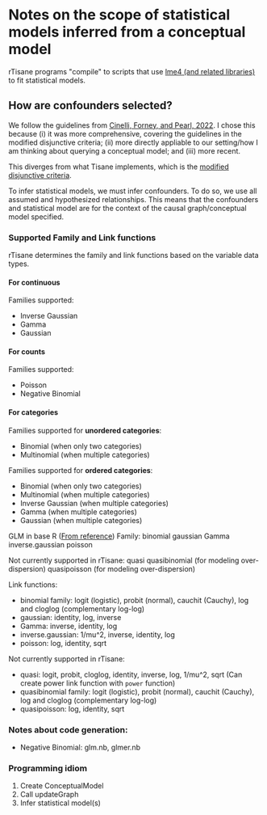 # Notes on the scope of statistical models inferred from a conceptual model 
rTisane programs "compile" to scripts that use [lme4 (and related libraries)](https://github.com/lme4/lme4) to fit statistical models. 

## How are confounders selected? 
We follow the guidelines from [Cinelli, Forney, and Pearl, 2022](https://ftp.cs.ucla.edu/pub/stat_ser/r493.pdf). I chose this because (i) it was more comprehensive, covering the guidelines in the modified disjunctive criteria; (ii) more directly appliable to our setting/how I am thinking about querying a conceptual model; and (iii) more recent.

This diverges from what Tisane implements, which is the [modified disjunctive criteria](https://link.springer.com/article/10.1007/s10654-019-00494-6). 

To infer statistical models, we must infer confounders. To do so, we use all assumed and hypothesized relationships. This means that the confounders and statistical model are for the context of the causal graph/conceptual model specified.  

### Supported Family and Link functions
rTisane determines the family and link functions based on the variable data types. 

#### For continuous
Families supported: 
- Inverse Gaussian
- Gamma
- Gaussian

#### For counts
Families supported: 
- Poisson
- Negative Binomial

#### For categories
Families supported for **unordered categories**: 
- Binomial (when only two categories)
- Multinomial (when multiple categories)

Families supported for **ordered categories**: 
- Binomial (when only two categories)
- Multinomial (when multiple categories)
- Inverse Gaussian (when multiple categories)
- Gamma (when multiple categories)
- Gaussian (when multiple categories)

GLM in base R ([From reference](https://www.rdocumentation.org/packages/stats/versions/3.6.2/topics/family))
Family: 
binomial
gaussian
Gamma
inverse.gaussian
poisson

Not currently supported in rTisane: 
quasi
quasibinomial (for modeling over-dispersion)
quasipoisson (for modeling over-dispersion)

Link functions: 
- binomial family: logit (logistic), probit (normal), cauchit (Cauchy), log and cloglog (complementary log-log)
- gaussian: identity, log, inverse
- Gamma:  inverse, identity, log
- inverse.gaussian: 1/mu^2, inverse, identity, log
- poisson: log, identity, sqrt

Not currently supported in rTisane: 
- quasi: logit, probit, cloglog, identity, inverse, log, 1/mu^2, sqrt (Can create power link function with `power` function)
- quasibinomial family: logit (logistic), probit (normal), cauchit (Cauchy), log and cloglog (complementary log-log)
- quasipoisson: log, identity, sqrt

<!-- GLMER in lme4 ([see lme4 reference](https://github.com/lme4/lme4/blob/master/src/glmFamily.h))
Family: 
- Binomial Distribution
- Gamma
- Gaussian
- Inverse Gaussian
- Negative Binomial
- Poission

Link functions: 
- cauchit
- Cloglog
- Identity
- Inverse
- Log
- Logit
- Probit
- Sqrt
- 1/mu^2 -->

### Notes about code generation: 
- Negative Binomial: glm.nb, glmer.nb

### Programming idiom 
1. Create ConceptualModel 
2. Call updateGraph
3. Infer statistical model(s)
